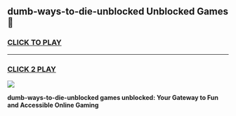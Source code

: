 
## dumb-ways-to-die-unblocked Unblocked Games👋
<h3>
<a href="https://news.freeplayer.one?title=dumb-ways-to-die-unblocked&ref=16F">CLICK TO PLAY</a></h3>
<hr>

<h3>
<a href="https://news.freeplayer.one?title=dumb-ways-to-die-unblocked&ref=16F">CLICK 2 PLAY</a>
  
</h3>

<a href="https://news.freeplayer.one?title=dumb-ways-to-die-unblocked&ref=16F/"><img src="https://clearcache.store/games.png"></a>


**dumb-ways-to-die-unblocked games unblocked: Your Gateway to Fun and Accessible Online Gaming**
